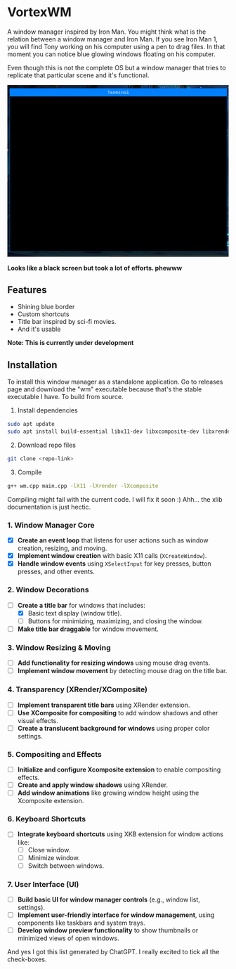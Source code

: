 
# VortexWM

A window manager inspired by Iron Man. You might think what is the relation between a window manager and Iron Man. If you see Iron Man 1, you will find Tony working on his computer using a pen to drag files. In that moment you can notice blue glowing windows floating on his computer.

Even though this is not the complete OS but a window manager that tries to replicate that particular scene and it's functional.

![](https://raw.githubusercontent.com/Raghav67816/VortexWM/refs/heads/main/image.png)

**Looks like a black screen but took a lot of efforts. phewww**

## Features

- Shining blue border
- Custom shortcuts
- Title bar inspired by sci-fi movies.
- And it's usable

**Note: This is currently under development**

## Installation
To install this window manager as a standalone application. Go to releases page and download the "wm" executable because that's the stable executable I have.
To build from source.

1. Install dependencies
```bash
sudo apt update
sudo apt install build-essential libx11-dev libxcomposite-dev libxrender-dev libxtst-dev libxrandr-dev libxi-dev libxfixes-dev libxcb1-dev libxmu-dev
```

2. Download repo files
```bash
git clone <repo-link>
```

3. Compile
```bash
g++ wm.cpp main.cpp -lX11 -lXrender -lXcomposite
```

Compiling might fail with the current code. I will fix it soon :) Ahh... the xlib documentation is just hectic.


### 1. **Window Manager Core**
- [x] **Create an event loop** that listens for user actions such as window creation, resizing, and moving.
- [x] **Implement window creation** with basic X11 calls (`XCreateWindow`).
- [x] **Handle window events** using `XSelectInput` for key presses, button presses, and other events.

### 2. **Window Decorations**
- [ ] **Create a title bar** for windows that includes:
    - [x] Basic text display (window title).
    - [ ] Buttons for minimizing, maximizing, and closing the window.
- [ ] **Make title bar draggable** for window movement.

### 3. **Window Resizing & Moving**
- [ ] **Add functionality for resizing windows** using mouse drag events.
- [ ] **Implement window movement** by detecting mouse drag on the title bar.

### 4. **Transparency (XRender/XComposite)**
- [ ] **Implement transparent title bars** using XRender extension.
- [ ] **Use XComposite for compositing** to add window shadows and other visual effects.
- [ ] **Create a translucent background for windows** using proper color settings.

### 5. **Compositing and Effects**
- [ ] **Initialize and configure Xcomposite extension** to enable compositing effects.
- [ ] **Create and apply window shadows** using XRender.
- [ ] **Add window animations** like growing window height using the Xcomposite extension.
  
### 6. **Keyboard Shortcuts**
- [ ] **Integrate keyboard shortcuts** using XKB extension for window actions like:
    - [ ] Close window.
    - [ ] Minimize window.
    - [ ] Switch between windows.

### 7. **User Interface (UI)**
- [ ] **Build basic UI for window manager controls** (e.g., window list, settings).
- [ ] **Implement user-friendly interface for window management**, using components like taskbars and system trays.
- [ ] **Develop window preview functionality** to show thumbnails or minimized views of open windows.

And yes I got this list generated by ChatGPT.
I really excited to tick all the check-boxes.
